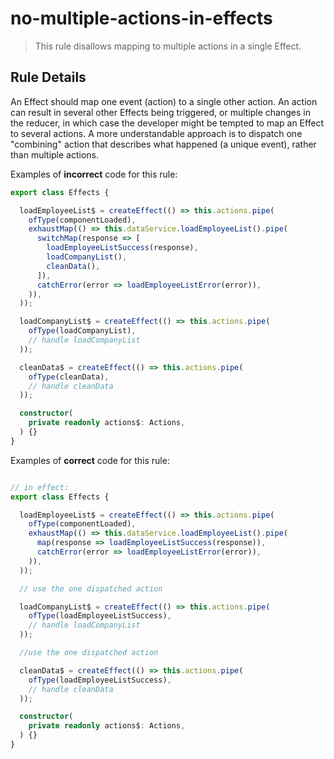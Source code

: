 # no-multiple-actions-in-effects

> This rule disallows mapping to multiple actions in a single Effect.

## Rule Details

An Effect should map one event (action) to a single other action.
An action can result in several other Effects being triggered, or multiple changes in the reducer, in which case the developer might be tempted to map an Effect to several actions. A more understandable approach is to dispatch one "combining" action that describes what happened (a unique event), rather than multiple actions.

Examples of **incorrect** code for this rule:

```ts
export class Effects {

  loadEmployeeList$ = createEffect(() => this.actions.pipe(
    ofType(componentLoaded),
    exhaustMap(() => this.dataService.loadEmployeeList().pipe(
      switchMap(response => [
        loadEmployeeListSuccess(response),
        loadCompanyList(),
        cleanData(),
      ]),
      catchError(error => loadEmployeeListError(error)),
    )),
  ));

  loadCompanyList$ = createEffect(() => this.actions.pipe(
    ofType(loadCompanyList),
    // handle loadCompanyList
  ));

  cleanData$ = createEffect(() => this.actions.pipe(
    ofType(cleanData),
    // handle cleanData
  ));

  constructor(
    private readonly actions$: Actions,
  ) {}
}
```

Examples of **correct** code for this rule:

```ts

// in effect:
export class Effects {

  loadEmployeeList$ = createEffect(() => this.actions.pipe(
    ofType(componentLoaded),
    exhaustMap(() => this.dataService.loadEmployeeList().pipe(
      map(response => loadEmployeeListSuccess(response)),
      catchError(error => loadEmployeeListError(error)),
    )),
  ));

  // use the one dispatched action

  loadCompanyList$ = createEffect(() => this.actions.pipe(
    ofType(loadEmployeeListSuccess),
    // handle loadCompanyList
  ));

  //use the one dispatched action

  cleanData$ = createEffect(() => this.actions.pipe(
    ofType(loadEmployeeListSuccess),
    // handle cleanData
  ));

  constructor(
    private readonly actions$: Actions,
  ) {}
}
```
